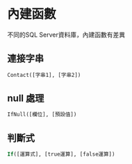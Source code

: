 # 內建函數

不同的SQL Server資料庫，內建函數有差異

## 連接字串

```sql
Contact([字串1], [字串2])
```

## null 處理

```sql
IfNull([欄位], [預設值])
```

## 判斷式

```sql
If([運算式], [true運算], [false運算])
```
